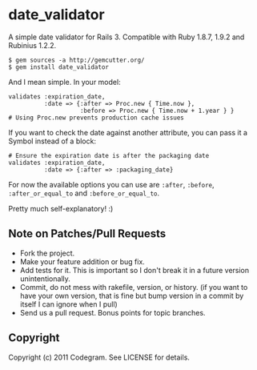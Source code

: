 # date_validator

A simple date validator for Rails 3. Compatible with Ruby 1.8.7, 1.9.2 and
Rubinius 1.2.2.

    $ gem sources -a http://gemcutter.org/
    $ gem install date_validator

And I mean simple. In your model:

    validates :expiration_date,
              :date => {:after => Proc.new { Time.now },
                        :before => Proc.new { Time.now + 1.year } }
    # Using Proc.new prevents production cache issues

If you want to check the date against another attribute, you can pass it
a Symbol instead of a block:

    # Ensure the expiration date is after the packaging date
    validates :expiration_date,
              :date => {:after => :packaging_date}

For now the available options you can use are `:after`, `:before`,
`:after_or_equal_to` and `:before_or_equal_to`.

Pretty much self-explanatory! :) 

## Note on Patches/Pull Requests
 
* Fork the project.
* Make your feature addition or bug fix.
* Add tests for it. This is important so I don't break it in a
  future version unintentionally.
* Commit, do not mess with rakefile, version, or history. (if you want to have your own version, that is fine but bump version in a commit by itself I can ignore when I pull)
* Send us a pull request. Bonus points for topic branches.

## Copyright

Copyright (c) 2011 Codegram. See LICENSE for details.
